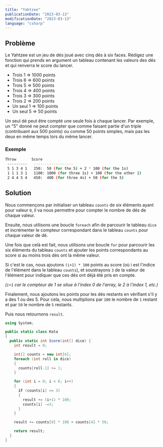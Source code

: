 ```yaml
---
title: "Yahtzee"
publicationDate: "2023-03-13"
modificationDate: "2023-03-13"
language: "csharp"
---
```


## Problème

Le Yahtzee est un jeu de dés joué avec cinq dés à six faces. Rédigez une fonction qui prends en argument un tableau contenant les valeurs des dés et qui renverra le score du lancer.

-   Trois 1 => 1000 points
-   Trois 6 => 600 points
-   Trois 5 => 500 points
-   Trois 4 => 400 points
-   Trois 3 => 300 points
-   Trois 2 => 200 points
-   Un seul 1 => 100 points
-   Un seul 5 => 50 points

Un seul dé peut être compté une seule fois à chaque lancer. Par exemple, un "5" donné ne peut compter que comme faisant partie d'un triple (contribuant aux 500 points) ou comme 50 points simples, mais pas les deux en même temps lors du même lancer.

### Exemple

```bash
Throw       Score
 ---------   ------------------
 5 1 3 4 1   250:  50 (for the 5) + 2 * 100 (for the 1s)
 1 1 1 3 1   1100: 1000 (for three 1s) + 100 (for the other 1)
 2 4 4 5 4   450:  400 (for three 4s) + 50 (for the 5)
```

## Solution

Nous commençons par initialiser un tableau `counts` de six éléments ayant pour valeur `0`, il va nous permettre pour compter le nombre de dés de chaque valeur.

Ensuite, nous utilisons une boucle `foreach` afin de parcourir le tableau `dice` et incrémenter le compteur correspondant dans le tableau `counts` pour chaque valeur de dé.

Une fois que celà est fait, nous utilisons une boucle `for` pour parcourir les six éléments du tableau `counts` et ajouter les points correspondants au score si au moins trois dés ont la même valeur.

Si c'est le cas, nous ajoutons `(i+1) * 100` points au score (où i est l'indice de l'élément dans le tableau `counts`), et soustrayons `3` de la valeur de l'élément pour indiquer que ces dés ont déjà été pris en compte.

_(`i+1` car le compteur de 1 se situe à l'index 0 de l'array, le 2 à l'index 1, etc.)_

Finalement, nous ajoutons les points pour les dés restants en vérifiant s'il y a des 1 ou des 5. Pour cela, nous multiplions par `100` le nombre de `1` restant et par `50` le nombre de `5` restants.

Puis nous retournons `result`.

```c#
using System;

public static class Kata
{
  public static int Score(int[] dice) {
    int result = 0;

    int[] counts = new int[6];
    foreach (int roll in dice)
    {
      counts[roll-1] += 1;
    }

    for (int i = 0; i < 6; i++)
    {
      if (counts[i] >= 3)
      {
        result += (i+1) * 100;
        counts[i] -=3;
      }
    }

    result += counts[0] * 100 + counts[4] * 50;

    return result;
  }
}
```
